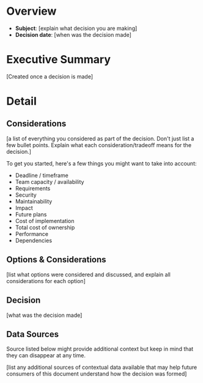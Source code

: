 # Overview

- **Subject**: [explain what decision you are making]
- **Decision date**: [when was the decision made]

# Executive Summary

[Created once a decision is made]

# Detail

## Considerations

[a list of everything you considered as part of the decision. Don't just list a few bullet points. Explain what each consideration/tradeoff means for the decision.]

To get you started, here's a few things you might want to take into account:

- Deadline / timeframe
- Team capacity / availability
- Requirements
- Security
- Maintainability
- Impact
- Future plans
- Cost of implementation
- Total cost of ownership
- Performance
- Dependencies

## Options & Considerations

[list what options were considered and discussed, and explain all considerations for each option]

## Decision

[what was the decision made]

## Data Sources

Source listed below might provide additional context but keep in mind that they can disappear at any time.

[list any additional sources of contextual data available that may help future consumers of this document understand how the decision was formed]
